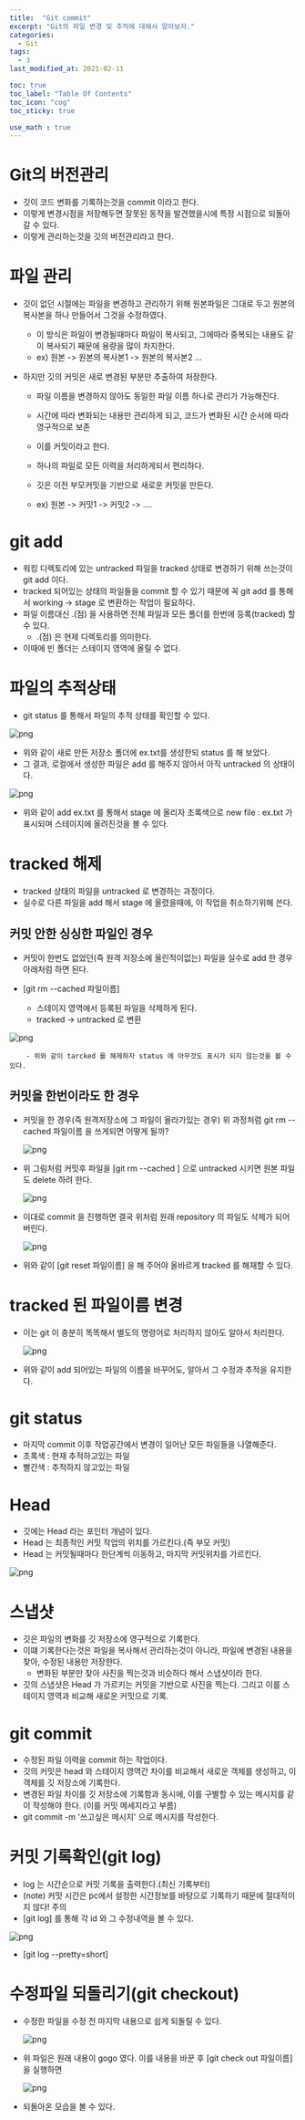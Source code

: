 ```yaml
---
title:  "Git commit"
excerpt: "Git의 파일 변경 및 추적에 대해서 알아보자."
categories:
  - Git
tags:
  - 3
last_modified_at: 2021-02-11

toc: true
toc_label: "Table Of Contents"
toc_icon: "cog"
toc_sticky: true

use_math : true
---
```


# Git의 버전관리

- 깃이 코드 변화를 기록하는것을 commit 이라고 한다.
- 이렇게 변경시점을 저장해두면 잘못된 동작을 발견했을시에 특정 시점으로 되돌아갈 수 있다.
- 이렇게 관리하는것을 깃의 버전관리라고 한다.



# 파일 관리

- 깃이 없던 시절에는 파일을 변경하고 관리하기 위해 원본파일은 그대로 두고 원본의 복사본을 하나 만들어서 그것을 수정하였다.

  - 이 방식은 파일이 변경될때마다 파일이 복사되고, 그에따라 중복되는 내용도 같이 복사되기 째문에 용량을 많이 차지한다.
  - ex) 원본 -> 원본의 복사본1 -> 원본의 복사본2 ...

- 하지만 깃의 커밋은 새로 변경된 부분만 추출하여 처장한다.

  - 파일 이름을 변경하지 않아도 동일한 파일 이름 하나로 관리가 가능해진다.

  - 시간에 따라 변화되는 내용만 관리하게 되고, 코드가 변화된 시간 순서에 따라 영구적으로 보존
  - 이를 커밋이라고 한다.
  - 하나의 파일로 모든 이력을 처리하게되서 편리하다.
  - 깃은 이전 부모커밋을 기반으로 새로운 커밋을 만든다.
  - ex) 원본 -> 커밋1 -> 커밋2 -> ....



# git add

- 워킹 디렉토리에 있는 untracked 파일을 tracked 상태로 변경하기 위해 쓰는것이 git add 이다.
- tracked 되어있는 상태의 파일들을 commit 할 수 있기 때문에 꼭 git add 를 통해서 working -> stage 로 변환하는 작업이 필요하다.
- 파일 이름대신 .(점) 을 사용하면 전체 파일과 모든 폴더를 한번에 등록(tracked) 할 수 있다.
  - .(점) 은 현제 디렉토리를 의미한다.
- 이때에 빈 폴더는 스테이지 영역에 올릴 수 없다. 



# 파일의 추적상태

- git status 를 통해서 파일의 추적 상태를 확인할 수 있다.

![png](/assets/images/Git/2_1.PNG)

- 위와 같이 새로 만든 저장소 폴더에 ex.txt를 생성한되 status 를 해 보았다.
- 그 결과, 로컬에서 생성한 파일은 add 를 해주지 않아서 아직 untracked 의 상태이다.

![png](/assets/images/Git/2_2.PNG)

- 위와 같이 add ex.txt 를 통해서 stage 에 올리자 초록색으로 new file : ex.txt 가 표시되며 스테이지에 올려진것을 볼 수 있다.

# tracked 해제

- tracked 상태의 파일을 untracked 로 변경하는 과정이다.
- 실수로 다른 파일을 add 해서 stage 에 올렸을때에, 이 작업을 취소하기위해 쓴다.

## 커밋 안한 싱싱한 파일인 경우

- 커밋이 한번도 없었던(즉 원격 저장소에 올린적이없는) 파일을 실수로 add 한 경우 아래처럼 하면 된다.

- [git rm --cached 파일이름]
  - 스테이지 영역에서 등록된 파일을 삭제하게 된다.
  - tracked -> untracked 로 변환

![png](/assets/images/Git/2_3.PNG)

		- 위와 같이 tarcked 를 해제하자 status 에 아무것도 표시가 되지 않는것을 볼 수 있다.

## 커밋을 한번이라도 한 경우

- 커밋을 한 경우(즉 원격저장소에 그 파일이 올라가있는 경우) 위 과정처럼 git rm --cached 파일이름 을 쓰게되면 어떻게 될까?

  ![png](/assets/images/Git/2_4.PNG)

- 위 그림처럼 커밋후 파일을 [git rm --cached ] 으로 untracked 시키면 원본 파일도 delete  하려 한다.

  ![png](/assets/images/Git/2_5.PNG)

- 이대로 commit 을 진행하면 결국 위처럼 원래 repository 의 파일도 삭제가 되어버린다.

   ![png](/assets/images/Git/2_6.PNG)

- 위와 같이 [git reset 파일이름] 을 해 주어야 올바르게 tracked 를 해재할 수 있다.



# tracked 된 파일이름 변경

- 이는 git 이 충분히 똑똑해서 별도의 명령어로 처리하지 않아도 알아서 처리한다.

   ![png](/assets/images/Git/2_7.PNG)

- 위와 같이 add 되어있는 파일의 이름을 바꾸어도, 알아서 그 수정과 추적을 유지한다.



# git status

- 마지막 commit 이후 작업공간에서 변경이 일어난 모든 파일들을 나열해준다.
- 초록색 : 현재 추적하고있는 파일
- 빨간색 : 추적하지 않고있는 파일

# Head

- 깃에는 Head 라는 포인터 개념이 있다.
- Head 는 최종적인 커밋 작업의 위치를 가르킨다.(즉 부모 커밋)
- Head 는 커밋될때마다 한단계씩 이동하고, 마지막 커밋위치를 가르킨다.

![png](/assets/images/Git/2_8.PNG)



# 스냅샷

- 깃은 파일의 변화를 깃 저장소에 영구적으로 기록한다.
- 이떄 기록한다는것은 파일을 복사해서 관리하는것이 아니라, 파일에 변경된 내용을 찾아, 수정된 내용만 저장한다.
  - 변화된 부분만 찾아 사진을 찍는것과 비슷하다 해서 스냅샷이라 한다.
- 깃의 스냅샷은 Head 가 가르키는 커밋을 기반으로 사진을 찍는다. 그리고 이를 스테이지 영역과 비교해 새로운 커밋으로 기록. 



# git commit

- 수정된 파일 이력을 commit 하는 작업이다.
- 깃의 커밋은 head 와 스테이지 영역간 차이를 비교해서 새로운 객체를 생성하고, 이 객체를 깃 저장소에 기록한다.
- 변경된 파일 차이를 깃 저장소에 기록함과 동시에, 이를 구별할 수 있는 메시지를 같이 작성해야 한다. (이를 커밋 메세지라고 부름)
- git commit -m '쓰고싶은 메시지' 으로 메시지를 작성한다.



# 커밋 기록확인(git log)

- log 는 시간순으로 커밋 기록을 출력한다.(최신 기록부터)
- (note) 커밋 시간은 pc에서 설정한 시간정보를 바탕으로 기록하기 때문에 절대적이지 않다! 주의
- [git log] 를 통해 각 id 와 그 수정내역을 볼 수 있다.

![png](/assets/images/Git/2_9.PNG)

- [git log --pretty=short]

  

# 수정파일 되돌리기(git checkout)

- 수정한 파일을 수정 전 마지막 내용으로 쉽게 되돌릴 수 있다.

  ![png](/assets/images/Git/2_10.PNG)

- 위 파일은 원래 내용이 gogo 였다. 이를 내용을 바꾼 후 [git check out 파일이름] 을 실행하면

  ![png](/assets/images/Git/2_11.PNG)

- 되돌아온 모습을 볼 수 있다.